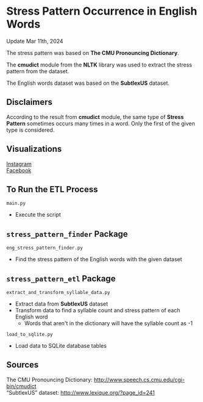 # Stress Pattern Occurrence in English Words
Update Mar 11th, 2024

The stress pattern was based on **The CMU Pronouncing Dictionary**.   

The **cmudict** module from the **NLTK** library was used to extract the stress pattern from the dataset.    

The English words dataset was based on the **SubtlexUS** dataset.     

## Disclaimers
According to the result from **cmudict** module, 
the same type of **Stress Pattern** sometimes occurs many times in a word. 
Only the first of the given type is considered.

## Visualizations
[Instagram](https://www.instagram.com/p/C4Ycgo2PHJA/?utm_source=ig_web_copy_link)  
[Facebook](https://www.facebook.com/permalink.php?story_fbid=pfbid0nTKpe1Wx9BVbQJ8KZpQQfRCwp4zQn5TLDasiyiq9ec8u9fwBbJutnVa4FtXpsSfTl&id=61553626169836)    

## To Run the ETL Process
```main.py```
- Execute the script

## ```stress_pattern_finder``` Package

```eng_stress_pattern_finder.py```
- Find the stress pattern of the English words with the given dataset

## ```stress_pattern_etl``` Package

```extract_and_transform_syllable_data.py```
- Extract data from **SubtlexUS** dataset
- Transform data to find a syllable count and stress pattern of each English word
  - Words that aren't in the dictionary will have the syllable count as -1

```load_to_sqlite.py```
- Load data to SQLite database tables

## Sources
The CMU Pronouncing Dictionary: http://www.speech.cs.cmu.edu/cgi-bin/cmudict   
“SubtlexUS” dataset: http://www.lexique.org/?page_id=241  
